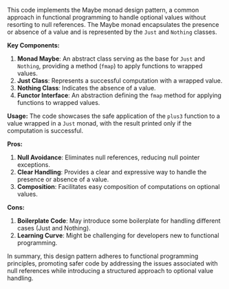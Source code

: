 This code implements the Maybe monad design pattern, a common approach in functional programming to handle optional values without resorting to null references. The Maybe monad encapsulates the presence or absence of a value and is represented by the `Just` and `Nothing` classes.

**Key Components:**
1. **Monad Maybe**: An abstract class serving as the base for `Just` and `Nothing`, providing a method (`fmap`) to apply functions to wrapped values.
2. **Just Class**: Represents a successful computation with a wrapped value.
3. **Nothing Class**: Indicates the absence of a value.
4. **Functor Interface**: An abstraction defining the `fmap` method for applying functions to wrapped values.

**Usage:**
The code showcases the safe application of the `plus3` function to a value wrapped in a `Just` monad, with the result printed only if the computation is successful.

**Pros:**
1. **Null Avoidance**: Eliminates null references, reducing null pointer exceptions.
2. **Clear Handling**: Provides a clear and expressive way to handle the presence or absence of a value.
3. **Composition**: Facilitates easy composition of computations on optional values.

**Cons:**
1. **Boilerplate Code**: May introduce some boilerplate for handling different cases (Just and Nothing).
2. **Learning Curve**: Might be challenging for developers new to functional programming.

In summary, this design pattern adheres to functional programming principles, promoting safer code by addressing the issues associated with null references while introducing a structured approach to optional value handling.